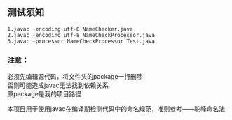 ## 测试须知  
    1.javac -encoding utf-8 NameChecker.java
    2.javac -encoding utf-8 NameCheckProcessor.java
    3.javac -processor NameCheckProcessor Test.java

### 注意：  
必须先编辑源代码，将文件头的package一行删除  
否则可能造成javac无法找到依赖关系  
原package是我的项目路径  
  
本项目用于使用javac在编译期检测代码中的命名规范，准则参考——驼峰命名法
